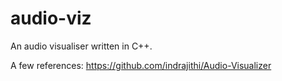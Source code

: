 # audio-viz
An audio visualiser written in C++. 

A few references: 
https://github.com/indrajithi/Audio-Visualizer
